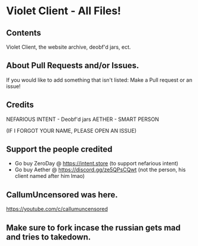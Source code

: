 # Violet Client - All Files!

## Contents

Violet Client, the website archive, deobf'd jars, ect.

## About Pull Requests and/or Issues.

If you would like to add something that isn't listed:
Make a Pull request or an issue!



## Credits
NEFARIOUS INTENT - Deobf'd jars
AETHER - SMART PERSON

(IF I FORGOT YOUR NAME, PLEASE OPEN AN ISSUE)

## Support the people credited
- Go buy ZeroDay @ https://intent.store (to support nefarious intent)
- Go buy Aether @ https://discord.gg/ze5QPsCQwt (not the person, his client named after him lmao)


## CallumUncensored was here.
https://youtube.com/c/callumuncensored


## Make sure to fork incase the russian gets mad and tries to takedown.
